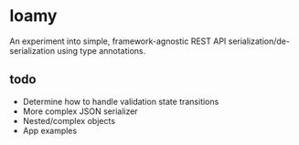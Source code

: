 # loamy

An experiment into simple, framework-agnostic REST API serialization/de-serialization using type annotations.

## todo

- Determine how to handle validation state transitions
- More complex JSON serializer
- Nested/complex objects
- App examples